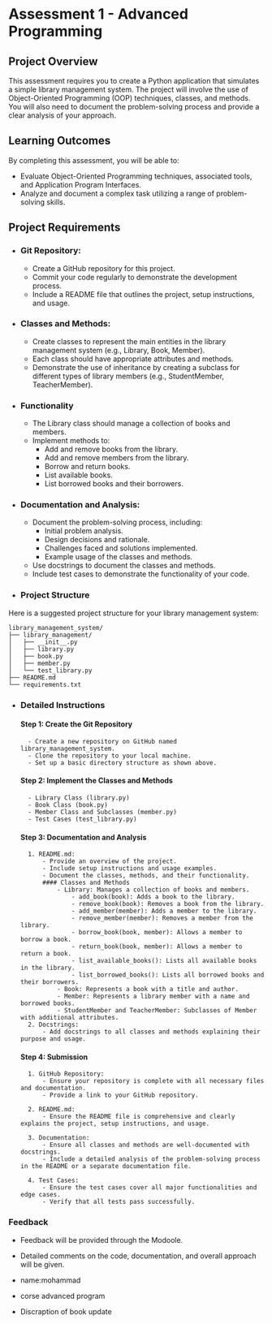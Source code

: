 # Assessment 1 - Advanced Programming

## Project Overview
This assessment requires you to create a Python application that simulates a simple library management system. The project will involve the use of Object-Oriented Programming (OOP) techniques, classes, and methods. You will also need to document the problem-solving process and provide a clear analysis of your approach.

## Learning Outcomes
By completing this assessment, you will be able to:
- Evaluate Object-Oriented Programming techniques, associated tools, and Application Program Interfaces.
- Analyze and document a complex task utilizing a range of problem-solving skills.

## Project Requirements

- ### Git Repository:
    - Create a GitHub repository for this project.
    - Commit your code regularly to demonstrate the development process.
    - Include a README file that outlines the project, setup instructions, and usage.

- ### Classes and Methods:
    - Create classes to represent the main entities in the library management system (e.g., Library, Book, Member).
    - Each class should have appropriate attributes and methods.
    - Demonstrate the use of inheritance by creating a subclass for different types of library members (e.g., StudentMember, TeacherMember).

- ### Functionality
    - The Library class should manage a collection of books and members.
    - Implement methods to:
        - Add and remove books from the library.
        - Add and remove members from the library.
        - Borrow and return books.
        - List available books.
        - List borrowed books and their borrowers.

- ### Documentation and Analysis:
    - Document the problem-solving process, including:
        - Initial problem analysis.
        - Design decisions and rationale.
        - Challenges faced and solutions implemented.
        - Example usage of the classes and methods.
    - Use docstrings to document the classes and methods.
    - Include test cases to demonstrate the functionality of your code.

- ### Project Structure
Here is a suggested project structure for your library management system:
```
library_management_system/
├── library_management/
│   ├── __init__.py
│   ├── library.py
│   ├── book.py
│   ├── member.py
│   └── test_library.py
├── README.md
└── requirements.txt
```

- ### Detailed Instructions
    #### Step 1: Create the Git Repository
        - Create a new repository on GitHub named library_management_system.
        - Clone the repository to your local machine.
        - Set up a basic directory structure as shown above.

    #### Step 2: Implement the Classes and Methods
        - Library Class (library.py)
        - Book Class (book.py)
        - Member Class and Subclasses (member.py)
        - Test Cases (test_library.py)

    #### Step 3: Documentation and Analysis
        1. README.md:
            - Provide an overview of the project.
            - Include setup instructions and usage examples.
            - Document the classes, methods, and their functionality.
            #### Classes and Methods
                - Library: Manages a collection of books and members.
                    - add_book(book): Adds a book to the library.
                    - remove_book(book): Removes a book from the library.
                    - add_member(member): Adds a member to the library.
                    - remove_member(member): Removes a member from the library.
                    - borrow_book(book, member): Allows a member to borrow a book.
                    - return_book(book, member): Allows a member to return a book.
                    - list_available_books(): Lists all available books in the library.
                    - list_borrowed_books(): Lists all borrowed books and their borrowers.
                - Book: Represents a book with a title and author.
                - Member: Represents a library member with a name and borrowed books.
                - StudentMember and TeacherMember: Subclasses of Member with additional attributes.
        2. Docstrings:
            - Add docstrings to all classes and methods explaining their purpose and usage.

    #### Step 4: Submission
        1. GitHub Repository:
            - Ensure your repository is complete with all necessary files and documentation.
            - Provide a link to your GitHub repository.

        2. README.md:
            - Ensure the README file is comprehensive and clearly explains the project, setup instructions, and usage.

        3. Documentation:
            - Ensure all classes and methods are well-documented with docstrings.
            - Include a detailed analysis of the problem-solving process in the README or a separate documentation file.

        4. Test Cases:
            - Ensure the test cases cover all major functionalities and edge cases.
            - Verify that all tests pass successfully.

### Feedback
- Feedback will be provided through the Modoole.
- Detailed comments on the code, documentation, and overall approach will be given.

- name:mohammad 
- corse advanced program
- Discraption of book update
